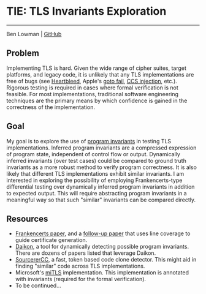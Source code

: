 # TIE: TLS Invariants Exploration 

<hr>

Ben Lowman | [GitHub](https://www.github.com/lowmanb94/invariants-as-features)

## Problem

Implementing TLS is hard. Given the wide range of cipher suites, target platforms, and legacy code, it is unlikely that any TLS implementations are free of bugs (see [Heartbleed](https://en.wikipedia.org/wiki/Heartbleed), Apple's [goto fail](https://nakedsecurity.sophos.com/2014/02/24/anatomy-of-a-goto-fail-apples-ssl-bug-explained-plus-an-unofficial-patch/), [CCS injection](http://ccsinjection.lepidum.co.jp), etc.). Rigorous testing is required in cases where formal verification is not feasible. For most implementations, traditional software engineering techniques are the primary means by which confidence is gained in the correctness of the implementation.

## Goal

My goal is to explore the use of [program invariants](https://en.wikipedia.org/wiki/Invariant_(computer_science)) in testing TLS implementations. Inferred program invariants are a compressed expression of program state, independent of control flow or output. Dynamically inferred invariants (over test cases) could be compared to ground truth invariants as a more robust method to verify program correctness. It is also likely that different TLS implementations exhibit similar invariants. I am interested in exploring the possibility of employing Frankencerts-type differential testing over dynamically inferred program invariants in addition to expected output. This will require abstracting program invariants in a meaningful way so that such "similar" invariants can be compared directly.

## Resources

* [Frankencerts paper](https://www.cs.utexas.edu/~shmat/shmat_oak14.pdf), and a [follow-up paper](http://stap.sjtu.edu.cn/images/c/ca/Mucert.pdf) that uses line coverage to guide certificate generation.
* [Daikon](https://plse.cs.washington.edu/daikon/), a tool for dynamically detecting possible program invariants. There are dozens of papers listed that leverage Daikon.
* [SourcererCC](https://github.com/Mondego/SourcererCC), a fast, token based code clone detector. This might aid in finding "similar" code across TLS implementations.
* Microsoft's [miTLS](http://www.ieee-security.org/TC/SP2013/papers/4977a445.pdf) implementation. This implementation is annotated with invariants (required for the formal verification).
* To be continued...
